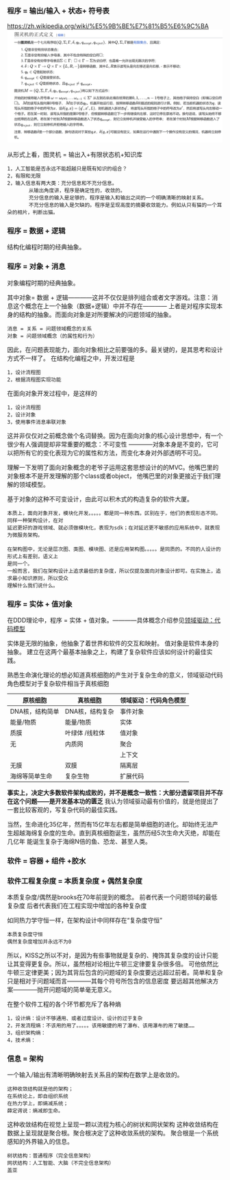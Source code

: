 ### 程序 = 输出/输入 + 状态+ 符号表
https://zh.wikipedia.org/wiki/%E5%9B%BE%E7%81%B5%E6%9C%BA
![img.png](../img/图灵机.png)

从形式上看，图灵机 = 输出入+有限状态机+知识库

    1，人工智能是否永远不能超越只是既有知识的组合？
    2，有限和无限
    2，输入信息有两大类：充分信息和不充分信息。
           从输出角度讲，程序是确定性的，收敛的。
           充分信息的输入是足够的，程序是输入和输出之间的一个明确清晰的映射关系。
           不充分信息的输入是欠缺的。程序是呈现高度的摘要收敛能力。例如从只有猫的一个耳朵的相片，判断出猫。
 

### 程序 = 数据 + 逻辑
结构化编程时期的经典抽象。


### 程序 = 对象 + 消息
对象编程时期的经典抽象。

其中对象= 数据 + 逻辑————这并不仅仅是排列组合或者文字游戏。注意：消息这个概念在上一个抽象（数据+逻辑）中并不存在————
上者是对程序实现本身的结构的抽象。而面向对象是对所要解决的问题领域的抽象。

    消息 = 关系 = 问题领域概念的关系
    对象 = 问题领域概念（的属性和行为）

因此，在问题表现能力，面向对象相比之前要强的多。最关键的，是其思考和设计方式不一样了。
在结构化编程之中，开发过程是

    1，设计流程图
    2，根据流程图实现功能

在面向对象开发过程中，是这样的

    1，设计流程图
    2，设计对象
    3，使用事件消息串联对象

这并非仅仅对之前概念做个名词替换。因为在面向对象的核心设计思想中，有一个很少有人强调提却非常重要的概念：不可变性
————对象本身是不变的，它可以把所有它的变化表现为它的属性和方法，而变化本身对外部透明不可见。

理解一下发明了面向对象概念的老爷子运用这套思想设计的的MVC。他嘴巴里的对象根本不是开发理解的那个class或者object，
他嘴巴里的对象更接近于我们理解的领域模型。 

基于对象的这种不可变设计，由此可以积木式的构造复杂的软件大厦。

    本质上，面向对象开发，模块化开发。。。。。都是同一种东西。区别在于，他们的表现形态不同。同样一种架构设计，在对
    延迟更好的游戏领域、就必须做模块化，表现为sdk；在对延迟更不敏感的应用系统中，就表现为微服务架构。

    在架构图中，无论是层次图、类图、模块图、还是应用架构图。。。。。是同质的。不同的人设计的形式上有差别，语义上
    是同一个。
    一般而言，我们在架构设计上追求最低的复杂度，所以仅提及面向对象设计即可。在实施上，追求最小知识原则，所以受众
    理解什么我们说什么。

### 程序 = 实体 + 值对象   

在DDD理论中，程序 = 实体 + 值对象。————具体概念介绍参见[领域驱动：代码模型](领域驱动：代码角色模型.MD)

实体是无限的抽象，他抽象了着世界和软件的交互和映射。
值对象是软件本身的抽象。
建立在这两个最基本抽象之上，构建了复杂软件应该如何设计的最佳实践。

熟悉生命演化理论的想必知道真核细胞的产生对于复杂生命的意义，领域驱动代码角色模型对于复杂软件相当于真核细胞

| 原核细胞      | 真核细胞      | 领域驱动：代码角色模型 |  
|-----------|-----------|---------|
| DNA核，结构简单 | DNA核，结构复杂 | 事件对象    |  
| 能量/物质     | 能量/物质     | 实体      |  
| 质膜        | 叶绿体 /线粒体  | 值对象     |  
| 无         | 内质网       | 聚合      |  
|          |           | 上下文     |  
| 无膜        | 双膜        | 隔离层     |  
| 海绵等简单生命   | 复杂生物      | 扩展代码    |  



**事实上，决定大多数软件架构成败的，并不是概念一致性：大部分遗留项目并不存在这个问题——是开发基本功的匮乏**
我认为领域驱动最有价值的，就是他提出了一套比较客观的，写复杂代码的最佳实践。

当然，生命进化35亿年，然而有15亿年左右都是简单细胞的进化。却始终无法产生超越海绵复杂度的生命。直到真核细胞诞生，虽然历经5次生命大灭绝，却能在几亿年
能诞生复杂于海绵N倍的鱼、恐龙、甚至人类。

### 软件 = 容器 + 组件 +胶水




### 软件工程复杂度 = 本质复杂度 + 偶然复杂度
本质复杂度/偶然是brooks在70年前提到的概念。
前者代表一个问题领域的最低复杂度
后者代表我们在工程实现中增加的各种复杂度

如同热力学守恒一样，在架构设计中同样存在“复杂度守恒”

    本质复杂度守恒 
    偶然复杂度增加并永远不为0

所以，KISS之所以不对，是因为有些事物就是复杂的、掩饰其复杂度的设计只能让其变得更复杂。所以，虽然相对论相比牛顿三定律要复杂很多倍。
可他依然比牛顿三定律更美；因为其背后包含的问题域的复杂度要远远超过前者。简单和复杂只是相对于问题域而言————其每个符号所包含的信息密度
要远超其他解决方案————抛开问题域的简单毫无意义。

在整个软件工程的各个环节都充斥了各种熵

    1，设计熵：设计不够通用、或者过度设计、设计的过于复杂
    2，开发流程熵：不该用的用了。。。。。该用敏捷的用了瀑布、该用瀑布的用了敏捷……
    3，组织架构熵：
    4，技术熵：


###  信息 = 架构

一个输入/输出有清晰明确映射去关系且的架构在数学上是收敛的。

    这种收敛结构就是他的架构； 
    在系统论上，即自组织系统
    在热力学上，即熵减系统； 
    薛定谔说：熵减即生命。

这种收敛结构在视觉上呈现一颗以流程为核心的树状和网状架构
这种收敛结构在数据上呈现就是聚合根。聚合根决定了这种收敛系统的架构。
聚合根是一个系统感知的外界输入的信息。

    树状结构：普通程序（完全信息架构）
    网状结构：人工智能、大脑（不完全信息架构）
    盖亚


